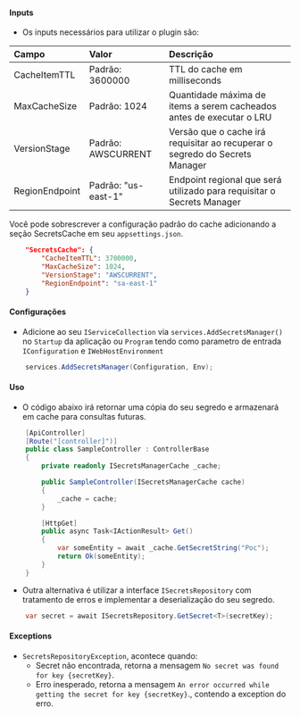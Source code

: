 #### **Inputs**
- Os inputs necessários para utilizar o plugin são:

| **Campo** | **Valor** | **Descrição** |
| :--- | :--- | :--- |
| CacheItemTTL | Padrão: 3600000 | TTL do cache em milliseconds | 
| MaxCacheSize | Padrão: 1024 | Quantidade máxima de items a serem cacheados antes de executar o LRU |
| VersionStage | Padrão: AWSCURRENT | Versão que o cache irá requisitar ao recuperar o segredo do Secrets Manager |
| RegionEndpoint | Padrão: "us-east-1" | Endpoint regional que será utilizado para requisitar o Secrets Manager |

Você pode sobrescrever a configuração padrão do cache adicionando a seção SecretsCache em seu `appsettings.json`.

```json
    "SecretsCache": {
        "CacheItemTTL": 3700000,
        "MaxCacheSize": 1024,
        "VersionStage": "AWSCURRENT",
        "RegionEndpoint": "sa-east-1"
    }
```

#### **Configurações**
- Adicione ao seu `IServiceCollection` via `services.AddSecretsManager()` no `Startup` da aplicação ou `Program` tendo como parametro de entrada `IConfiguration` e `IWebHostEnvironment`

```csharp
    services.AddSecretsManager(Configuration, Env);
```
#### **Uso**

- O código abaixo irá retornar uma cópia do seu segredo e armazenará em cache para consultas futuras.
```csharp
    [ApiController]
    [Route("[controller]")]
    public class SampleController : ControllerBase
    {
        private readonly ISecretsManagerCache _cache;

        public SampleController(ISecretsManagerCache cache)
        {
            _cache = cache;
        }

        [HttpGet]
        public async Task<IActionResult> Get()
        {
            var someEntity = await _cache.GetSecretString("Poc");
            return Ok(someEntity);
        }
    }
```

- Outra alternativa é utilizar a interface `ISecretsRepository` com tratamento de erros e implementar a deserialização do seu segredo.
```csharp
    var secret = await ISecretsRepository.GetSecret<T>(secretKey);
```
#### **Exceptions**
- `SecretsRepositoryException`, acontece quando:
    - Secret não encontrada, retorna a mensagem `No secret was found for key {secretKey}`.
    - Erro inesperado, retorna a mensagem `An error occurred while getting the secret for key {secretKey}`., contendo a exception do erro.